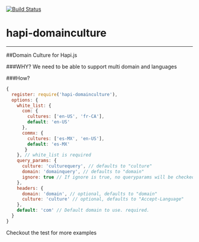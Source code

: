 [![Build
Status](https://travis-ci.org/opentable/hapi-domainculture.svg)](https://travis-ci.org/opentable/hapi-domainculture)

# hapi-domainculture
-----------------

##Domain Culture for Hapi.js

###WHY?
We need to be able to support multi domain and languages

###How?
```javascript
{
  register: require('hapi-domainculture'),
  options: {
    white_list: {
      com: {
        cultures: ['en-US', 'fr-CA'],
        default: 'en-US'
      },
      commx: {
        cultures: ['es-MX', 'en-US'],
        default: 'es-MX'
       }
    }, // white_list is required
    query_params: {
      culture: 'culturequery', // defaults to "culture"
      domain: 'domainquery', // defaults to "domain"
      ignore: true // If ignore is true, no queryparams will be checked
    },
    headers: {
      domain: 'domain', // optional, defaults to "domain"
      culture: 'culture' // optional, defaults to "Accept-Language"
    },
    default: 'com' // Default domain to use. required.
  }
}

```


Checkout the test for more examples
